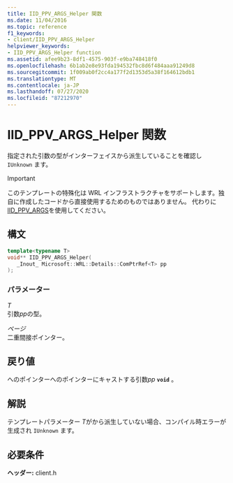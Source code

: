 ```yaml
---
title: IID_PPV_ARGS_Helper 関数
ms.date: 11/04/2016
ms.topic: reference
f1_keywords:
- client/IID_PPV_ARGS_Helper
helpviewer_keywords:
- IID_PPV_ARGS_Helper function
ms.assetid: afee9b23-8df1-4575-903f-e9ba748418f0
ms.openlocfilehash: 6b1ab2e8e93fda194532fbc8d6f484aaa91249d8
ms.sourcegitcommit: 1f009ab0f2cc4a177f2d1353d5a38f164612bdb1
ms.translationtype: MT
ms.contentlocale: ja-JP
ms.lasthandoff: 07/27/2020
ms.locfileid: "87212970"
---
```

# <a name="iid_ppv_args_helper-function"></a>IID_PPV_ARGS_Helper 関数

指定された引数の型がインターフェイスから派生していることを確認し `IUnknown` ます。

> [!IMPORTANT]
> このテンプレートの特殊化は WRL インフラストラクチャをサポートします。独自に作成したコードから直接使用するためのものではありません。 代わりに[IID_PPV_ARGS](/windows/win32/api/combaseapi/nf-combaseapi-iid_ppv_args)を使用してください。

## <a name="syntax"></a>構文

```cpp
template<typename T>
void** IID_PPV_ARGS_Helper(
   _Inout_ Microsoft::WRL::Details::ComPtrRef<T> pp
);
```

### <a name="parameters"></a>パラメーター

*T*<br/>
引数*pp*の型。

*ページ*<br/>
二重間接ポインター。

## <a name="return-value"></a>戻り値

へのポインターへのポインターにキャストする引数*pp* **`void`** 。

## <a name="remarks"></a>解説

テンプレートパラメーター *T*がから派生していない場合、コンパイル時エラーが生成され `IUnknown` ます。

## <a name="requirements"></a>必要条件

**ヘッダー:** client.h
